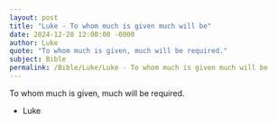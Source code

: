 ```yaml
---
layout: post
title: "Luke - To whom much is given much will be"
date: 2024-12-28 12:00:00 -0000
author: Luke
quote: "To whom much is given, much will be required."
subject: Bible
permalink: /Bible/Luke/Luke - To whom much is given much will be
---
```


To whom much is given, much will be required.

- Luke
